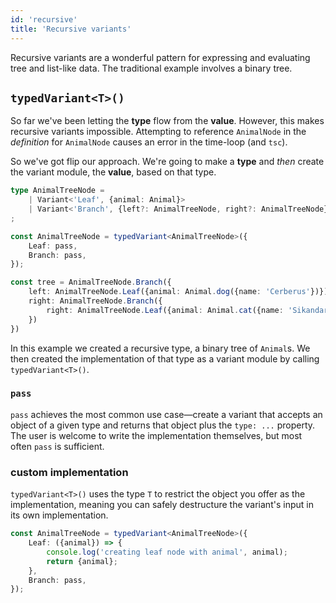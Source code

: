 ```yaml
---
id: 'recursive'
title: 'Recursive variants'
---
```


Recursive variants are a wonderful pattern for expressing and evaluating tree and list-like data. The traditional example involves a binary tree.

## `typedVariant<T>()`
So far we've been letting the **type** flow from the **value**. However, this makes recursive variants impossible. Attempting to reference `AnimalNode` in the *definition* for `AnimalNode` causes an error in the time-loop (and `tsc`).

So we've got flip our approach. We're going to make a **type** and *then* create the variant module, the **value**, based on that type.

```typescript
type AnimalTreeNode =
    | Variant<'Leaf', {animal: Animal}>
    | Variant<'Branch', {left?: AnimalTreeNode, right?: AnimalTreeNode}>
;

const AnimalTreeNode = typedVariant<AnimalTreeNode>({
    Leaf: pass,
    Branch: pass,
});

const tree = AnimalTreeNode.Branch({
    left: AnimalTreeNode.Leaf({animal: Animal.dog({name: 'Cerberus'})}),
    right: AnimalTreeNode.Branch({
        right: AnimalTreeNode.Leaf({animal: Animal.cat({name: 'Sikandar'})}),
    })
})
```

In this example we created a recursive type, a binary tree of `Animal`s. We then created the implementation of that type as a variant module by calling `typedVariant<T>()`. 

### `pass`

`pass` achieves the most common use case—create a variant that accepts an object of a given type and returns that object plus the `type: ...` property. The user is welcome to write the implementation themselves, but most often `pass` is sufficient.

### custom implementation

`typedVariant<T>()` uses the type `T` to restrict the object you offer as the implementation, meaning you can safely destructure the variant's input in its own implementation.

```typescript
const AnimalTreeNode = typedVariant<AnimalTreeNode>({
    Leaf: ({animal}) => {
        console.log('creating leaf node with animal', animal);
        return {animal};
    },
    Branch: pass,
});

```